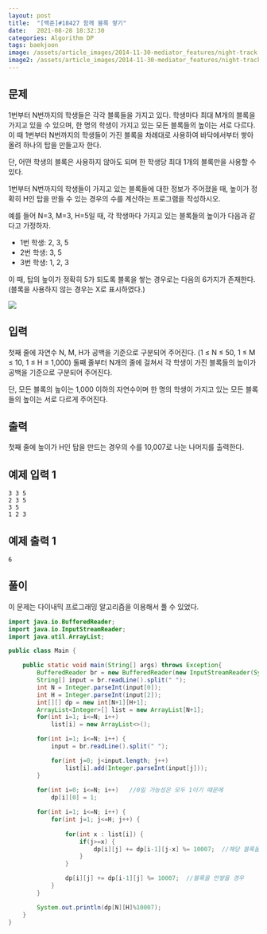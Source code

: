 ```yaml
---
layout: post
title:  "[백준]#18427 함께 블록 쌓기"
date:   2021-08-28 18:32:30
categories: Algorithm DP
tags: baekjoon
image: /assets/article_images/2014-11-30-mediator_features/night-track.JPG
image2: /assets/article_images/2014-11-30-mediator_features/night-track-mobile.JPG
---
```


문제
--------------------

1번부터 N번까지의 학생들은 각각 블록들을 가지고 있다. 학생마다 최대 M개의 블록을 가지고 있을 수 있으며, 한 명의 학생이 가지고 있는 모든 블록들의 높이는 서로 다르다. 이 때 1번부터 N번까지의 학생들이 가진 블록을 차례대로 사용하여 바닥에서부터 쌓아올려 하나의 탑을 만들고자 한다.

단, 어떤 학생의 블록은 사용하지 않아도 되며 한 학생당 최대 1개의 블록만을 사용할 수 있다.

1번부터 N번까지의 학생들이 가지고 있는 블록들에 대한 정보가 주어졌을 때, 높이가 정확히 H인 탑을 만들 수 있는 경우의 수를 계산하는 프로그램을 작성하시오.

예를 들어 N=3, M=3, H=5일 때, 각 학생마다 가지고 있는 블록들의 높이가 다음과 같다고 가정하자.

- 1번 학생: 2, 3, 5
- 2번 학생: 3, 5
- 3번 학생: 1, 2, 3

이 때, 탑의 높이가 정확히 5가 되도록 블록을 쌓는 경우로는 다음의 6가지가 존재한다. (블록을 사용하지 않는 경우는 X로 표시하였다.)

![](https://upload.acmicpc.net/82b228be-4bf3-4a38-95e3-a2238e9bb4ff/-/preview/)

입력
---------------------------

첫째 줄에 자연수 N, M, H가 공백을 기준으로 구분되어 주어진다. (1 ≤ N ≤ 50, 1 ≤ M ≤ 10, 1 ≤ H ≤ 1,000) 둘째 줄부터 N개의 줄에 걸쳐서 각 학생이 가진 블록들의 높이가 공백을 기준으로 구분되어 주어진다.

단, 모든 블록의 높이는 1,000 이하의 자연수이며 한 명의 학생이 가지고 있는 모든 블록들의 높이는 서로 다르게 주어진다.

출력
----------------

첫째 줄에 높이가 H인 탑을 만드는 경우의 수를 10,007로 나눈 나머지를 출력한다.

예제 입력 1 
----------------------

```
3 3 5
2 3 5
3 5
1 2 3
```

예제 출력 1 
------------------------

```
6
```

풀이
--------------------------

이 문제는 다이내믹 프로그래밍 알고리즘을 이용해서 풀 수 있었다.

```java
import java.io.BufferedReader;
import java.io.InputStreamReader;
import java.util.ArrayList;

public class Main {

    public static void main(String[] args) throws Exception{
        BufferedReader br = new BufferedReader(new InputStreamReader(System.in));
        String[] input = br.readLine().split(" ");
        int N = Integer.parseInt(input[0]);
        int H = Integer.parseInt(input[2]);
        int[][] dp = new int[N+1][H+1];
        ArrayList<Integer>[] list = new ArrayList[N+1];
        for(int i=1; i<=N; i++)
            list[i] = new ArrayList<>();

        for(int i=1; i<=N; i++) {
            input = br.readLine().split(" ");

            for(int j=0; j<input.length; j++)
                list[i].add(Integer.parseInt(input[j]));
        }
        
        for(int i=0; i<=N; i++)   //0일 가능성은 모두 1이기 때문에
            dp[i][0] = 1;

        for(int i=1; i<=N; i++) {
            for(int j=1; j<=H; j++) {
                
                for(int x : list[i]) {
                    if(j>=x) {
                        dp[i][j] += dp[i-1][j-x] %= 10007;  //해당 블록을 쌓을수 있는 경우 더해줌
                    }
                }

                dp[i][j] += dp[i-1][j] %= 10007;  //블록을 안쌓을 경우
            }
        }

        System.out.println(dp[N][H]%10007);
    }
}
```
